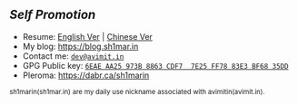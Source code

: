 ## ***Self Promotion***

  * Resume: [English Ver](https://github.com/Avimitin/resume/blob/master/resume-en.pdf) | [Chinese Ver](https://github.com/Avimitin/resume/blob/master/resume-cn.pdf)
  * My blog: <https://blog.sh1mar.in>
  * Contact me: [`dev@avimit.in`](mailto:dev@avimit.in)
  * GPG Public key: [`6EAE AA25 973B 8863 CDF7  7E25 FF78 83E3 BF68 35DD`](https://github.com/Avimitin.gpg)
  * Pleroma: <https://dabr.ca/sh1marin>

<sub>sh1marin(sh1mar.in) are my daily use nickname associated with avimitin(avimit.in).</sub>
